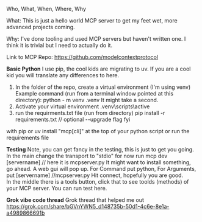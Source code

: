 Who, What, When, Where, Why

What:
This is just a hello world MCP server to get my feet wet, more advanced projects coming.

Why:
I've done tooling and used MCP servers but haven't written one.  I think it is trivial but I need to actually do it.

Link to MCP Repo:
https://github.com/modelcontextprotocol


**Basic Python**
I use pip, the cool kids are migrating to uv.  If you are a cool kid you will translate any differences to here.
1) In the folder of the repo, create a virtual environment (I'm using venv)
   Example command (run from a terminal window pointed at this directory): python - m venv .venv
   It might take a second.
2) Activate your virtual environment 
   .venv\scripts\active
3) run the requirments.txt file (run from directory)
   pip install -r requirements.txt    // optional --upgrade flag fyi


with pip or uv install "mcp[cli]" at the top of your python script or run the requirements file 


**Testing**
Note, you can get fancy in the testing, this is just to get you going.
In the main change the transport to "stdio" for now
run mcp dev [servername] // here it is mcpserver.py
It might want to install something, go ahead.
A web gui will pop up.
For Command put python, 
For Arguments, put [servername] //mcpserver.py
Hit connect, hopefully you are good.  
In the middle there is a tools button, click that to see toolds (methods) of your MCP server.  You can run test here.

**Grok vibe code thread** 
Grok thread that helped me out
https://grok.com/share/bGVnYWN5_d148735b-50d1-4c6e-8e1a-a4989866691b

